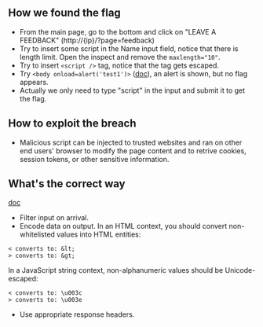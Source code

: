 ## How we found the flag
- From the main page, go to the bottom and click on "LEAVE A FEEDBACK" (http://{ip}/?page=feedback)
- Try to insert some script in the Name input field, notice that there is length limit. Open the inspect and remove the `maxlength="10"`.
- Try to insert `<script />` tag, notice that the tag gets escaped.
- Try `<body onload=alert('test1')>` ([doc](https://owasp.org/www-community/attacks/xss/)), an alert is shown, but no flag appears.
- Actually we only need to type "script" in the input and submit it to get the flag.

## How to exploit the breach

- Malicious script can be injected to trusted websites and ran on other end users' browser to modify the page content and to retrive cookies, session tokens, or other sensitive information.

## What's the correct way 
[doc](https://portswigger.net/web-security/cross-site-scripting/preventing)
- Filter input on arrival.
- Encode data on output.
In an HTML context, you should convert non-whitelisted values into HTML entities:
```
< converts to: &lt;
> converts to: &gt;
```
In a JavaScript string context, non-alphanumeric values should be Unicode-escaped:
```
< converts to: \u003c
> converts to: \u003e
```
- Use appropriate response headers.
